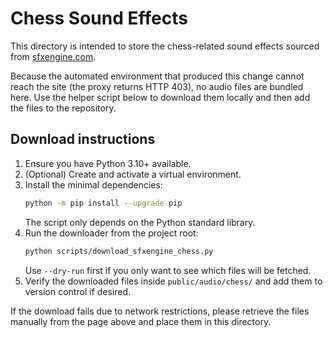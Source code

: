 # Chess Sound Effects

This directory is intended to store the chess-related sound effects sourced from [sfxengine.com](https://sfxengine.com/fr/sound-effects/chess).

Because the automated environment that produced this change cannot reach the site (the proxy returns HTTP 403), no audio files are bundled here. Use the helper script below to download them locally and then add the files to the repository.

## Download instructions

1. Ensure you have Python 3.10+ available.
2. (Optional) Create and activate a virtual environment.
3. Install the minimal dependencies:
   ```bash
   python -m pip install --upgrade pip
   ```
   The script only depends on the Python standard library.
4. Run the downloader from the project root:
   ```bash
   python scripts/download_sfxengine_chess.py
   ```
   Use `--dry-run` first if you only want to see which files will be fetched.
5. Verify the downloaded files inside `public/audio/chess/` and add them to version control if desired.

If the download fails due to network restrictions, please retrieve the files manually from the page above and place them in this directory.
